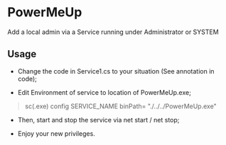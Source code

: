 # PowerMeUp
Add a local admin via a Service running under Administrator or SYSTEM

## Usage
- Change the code in Service1.cs to your situation (See annotation in code);

- Edit Environment of service to location of PowerMeUp.exe;
> sc(.exe) config SERVICE_NAME binPath= "./../../PowerMeUp.exe"

- Then, start and stop the service via net start / net stop;

- Enjoy your new privileges.
